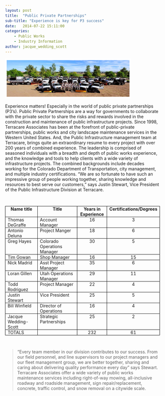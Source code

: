 ```yaml
---
layout: post
title:  "Public Private Partnerships"
sub-title: "Experience is key for P3 success"
date:   2014-07-22 15:11:00
categories: 
    - Public Works
    - Industry Information
author: jacque_wedding_scott
---
```


<img src="/images/blog/PI_clipped.JPG" alt="Terracare staff and equipment" width="400px" height="119px" style="float:none; border: 5px solid white; margin: 0 auto">

Experience matters!  Especially in the world of public private partnerships (P3’s). Public Private Partnerships are a way for governments to collaborate with the private sector to share the risks and rewards involved in the construction and maintenance of public infrastructure projects. Since 1998, Terracare Associates has been at the forefront of public-private partnerships, public works and city landscape maintenance services in the Western United States. And, the Public Infrastructure management team at Terracare, brings quite an extraordinary resume to every project with over 200 years of combined experience. The leadership is comprised of seasoned individuals with a breadth and depth of public works experience, and the knowledge and tools to help clients with a wide variety of infrastructure projects.  The combined backgrounds include decades working for the Colorado Department of Transportation, city management, and multiple industry certifications.  “We are so fortunate to have such an impressive group of people working together, sharing knowledge and resources to best serve our customers,” says Justin Stewart, Vice President of the Public Infrastructure Division at Terracare.

<br>

<table border="1" cellpadding="0" cellspacing="0" class="MsoTableGrid" style="border-collapse: collapse; border: none; mso-border-alt: solid windowtext .5pt; mso-padding-alt: 0in 5.4pt 0in 5.4pt; mso-yfti-tbllook: 1184;">
 <tbody>
<tr>
  <td style="border: solid windowtext 1.0pt; mso-border-alt: solid windowtext .5pt; padding: 0in 5.4pt 0in 5.4pt; width: 119.7pt;" valign="top" width="160"><div align="center" class="MsoNormal" style="margin-bottom: 0.0001pt; text-align: center;">
<b>Name
  title<o:p></o:p></b></div>
</td>
  <td style="border-left: none; border: solid windowtext 1.0pt; mso-border-alt: solid windowtext .5pt; mso-border-left-alt: solid windowtext .5pt; padding: 0in 5.4pt 0in 5.4pt; width: 156.8pt;" valign="top" width="209"><div align="center" class="MsoNormal" style="margin-bottom: 0.0001pt; text-align: center;">
<b>Title<o:p></o:p></b></div>
</td>
  <td style="border-left: none; border: solid windowtext 1.0pt; mso-border-alt: solid windowtext .5pt; mso-border-left-alt: solid windowtext .5pt; padding: 0in 5.4pt 0in 5.4pt; width: 73.15pt;" valign="top" width="98"><div align="center" class="MsoNormal" style="margin-bottom: 0.0001pt; text-align: center;">
<b>Years
  in Experience<o:p></o:p></b></div>
</td>
  <td style="border-left: none; border: solid windowtext 1.0pt; mso-border-alt: solid windowtext .5pt; mso-border-left-alt: solid windowtext .5pt; padding: 0in 5.4pt 0in 5.4pt; width: 113.35pt;" valign="top" width="151"><div align="center" class="MsoNormal" style="margin-bottom: 0.0001pt; text-align: center;">
<b>Certifications/Degrees<o:p></o:p></b></div>
</td>
 </tr>
<tr>
  <td style="border-top: none; border: solid windowtext 1.0pt; mso-border-alt: solid windowtext .5pt; mso-border-top-alt: solid windowtext .5pt; padding: 0in 5.4pt 0in 5.4pt; width: 119.7pt;" valign="top" width="160"><div class="MsoNormal" style="margin-bottom: 0.0001pt;">
Thomas DeGraffe<o:p></o:p></div>
</td>
  <td style="border-bottom: solid windowtext 1.0pt; border-left: none; border-right: solid windowtext 1.0pt; border-top: none; mso-border-alt: solid windowtext .5pt; mso-border-left-alt: solid windowtext .5pt; mso-border-top-alt: solid windowtext .5pt; padding: 0in 5.4pt 0in 5.4pt; width: 156.8pt;" valign="top" width="209"><div class="MsoNormal" style="margin-bottom: 0.0001pt;">
Account Manager<o:p></o:p></div>
</td>
  <td style="border-bottom: solid windowtext 1.0pt; border-left: none; border-right: solid windowtext 1.0pt; border-top: none; mso-border-alt: solid windowtext .5pt; mso-border-left-alt: solid windowtext .5pt; mso-border-top-alt: solid windowtext .5pt; padding: 0in 5.4pt 0in 5.4pt; width: 73.15pt;" valign="top" width="98"><div align="center" class="MsoNormal" style="margin-bottom: 0.0001pt; text-align: center;">
16<o:p></o:p></div>
</td>
  <td style="border-bottom: solid windowtext 1.0pt; border-left: none; border-right: solid windowtext 1.0pt; border-top: none; mso-border-alt: solid windowtext .5pt; mso-border-left-alt: solid windowtext .5pt; mso-border-top-alt: solid windowtext .5pt; padding: 0in 5.4pt 0in 5.4pt; width: 113.35pt;" valign="top" width="151"><div align="center" class="MsoNormal" style="margin-bottom: 0.0001pt; text-align: center;">
3<o:p></o:p></div>
</td>
 </tr>
<tr>
  <td style="border-top: none; border: solid windowtext 1.0pt; mso-border-alt: solid windowtext .5pt; mso-border-top-alt: solid windowtext .5pt; padding: 0in 5.4pt 0in 5.4pt; width: 119.7pt;" valign="top" width="160"><div class="MsoNormal" style="margin-bottom: 0.0001pt;">
Antonio Deluna<o:p></o:p></div>
</td>
  <td style="border-bottom: solid windowtext 1.0pt; border-left: none; border-right: solid windowtext 1.0pt; border-top: none; mso-border-alt: solid windowtext .5pt; mso-border-left-alt: solid windowtext .5pt; mso-border-top-alt: solid windowtext .5pt; padding: 0in 5.4pt 0in 5.4pt; width: 156.8pt;" valign="top" width="209"><div class="MsoNormal" style="margin-bottom: 0.0001pt;">
Project Manger<o:p></o:p></div>
</td>
  <td style="border-bottom: solid windowtext 1.0pt; border-left: none; border-right: solid windowtext 1.0pt; border-top: none; mso-border-alt: solid windowtext .5pt; mso-border-left-alt: solid windowtext .5pt; mso-border-top-alt: solid windowtext .5pt; padding: 0in 5.4pt 0in 5.4pt; width: 73.15pt;" valign="top" width="98"><div align="center" class="MsoNormal" style="margin-bottom: 0.0001pt; text-align: center;">
18<o:p></o:p></div>
</td>
  <td style="border-bottom: solid windowtext 1.0pt; border-left: none; border-right: solid windowtext 1.0pt; border-top: none; mso-border-alt: solid windowtext .5pt; mso-border-left-alt: solid windowtext .5pt; mso-border-top-alt: solid windowtext .5pt; padding: 0in 5.4pt 0in 5.4pt; width: 113.35pt;" valign="top" width="151"><div align="center" class="MsoNormal" style="margin-bottom: 0.0001pt; text-align: center;">
6<o:p></o:p></div>
</td>
 </tr>
<tr>
  <td style="border-top: none; border: solid windowtext 1.0pt; mso-border-alt: solid windowtext .5pt; mso-border-top-alt: solid windowtext .5pt; padding: 0in 5.4pt 0in 5.4pt; width: 119.7pt;" valign="top" width="160"><div class="MsoNormal" style="margin-bottom: 0.0001pt;">
Greg Hayes<o:p></o:p></div>
</td>
  <td style="border-bottom: solid windowtext 1.0pt; border-left: none; border-right: solid windowtext 1.0pt; border-top: none; mso-border-alt: solid windowtext .5pt; mso-border-left-alt: solid windowtext .5pt; mso-border-top-alt: solid windowtext .5pt; padding: 0in 5.4pt 0in 5.4pt; width: 156.8pt;" valign="top" width="209"><div class="MsoNormal" style="margin-bottom: 0.0001pt;">
Colorado Operations Manager<o:p></o:p></div>
</td>
  <td style="border-bottom: solid windowtext 1.0pt; border-left: none; border-right: solid windowtext 1.0pt; border-top: none; mso-border-alt: solid windowtext .5pt; mso-border-left-alt: solid windowtext .5pt; mso-border-top-alt: solid windowtext .5pt; padding: 0in 5.4pt 0in 5.4pt; width: 73.15pt;" valign="top" width="98"><div align="center" class="MsoNormal" style="margin-bottom: 0.0001pt; text-align: center;">
30<o:p></o:p></div>
</td>
  <td style="border-bottom: solid windowtext 1.0pt; border-left: none; border-right: solid windowtext 1.0pt; border-top: none; mso-border-alt: solid windowtext .5pt; mso-border-left-alt: solid windowtext .5pt; mso-border-top-alt: solid windowtext .5pt; padding: 0in 5.4pt 0in 5.4pt; width: 113.35pt;" valign="top" width="151"><div align="center" class="MsoNormal" style="margin-bottom: 0.0001pt; text-align: center;">
5<o:p></o:p></div>
</td>
 </tr>
<tr>
  <td style="border-top: none; border: solid windowtext 1.0pt; mso-border-alt: solid windowtext .5pt; mso-border-top-alt: solid windowtext .5pt; padding: 0in 5.4pt 0in 5.4pt; width: 119.7pt;" valign="top" width="160"><div class="MsoNormal" style="margin-bottom: 0.0001pt;">
Tim Gowan<o:p></o:p></div>
</td>
  <td style="border-bottom: solid windowtext 1.0pt; border-left: none; border-right: solid windowtext 1.0pt; border-top: none; mso-border-alt: solid windowtext .5pt; mso-border-left-alt: solid windowtext .5pt; mso-border-top-alt: solid windowtext .5pt; padding: 0in 5.4pt 0in 5.4pt; width: 156.8pt;" valign="top" width="209"><div class="MsoNormal" style="margin-bottom: 0.0001pt;">
Shop Manager<o:p></o:p></div>
</td>
  <td style="border-bottom: solid windowtext 1.0pt; border-left: none; border-right: solid windowtext 1.0pt; border-top: none; mso-border-alt: solid windowtext .5pt; mso-border-left-alt: solid windowtext .5pt; mso-border-top-alt: solid windowtext .5pt; padding: 0in 5.4pt 0in 5.4pt; width: 73.15pt;" valign="top" width="98"><div align="center" class="MsoNormal" style="margin-bottom: 0.0001pt; text-align: center;">
16<o:p></o:p></div>
</td>
  <td style="border-bottom: solid windowtext 1.0pt; border-left: none; border-right: solid windowtext 1.0pt; border-top: none; mso-border-alt: solid windowtext .5pt; mso-border-left-alt: solid windowtext .5pt; mso-border-top-alt: solid windowtext .5pt; padding: 0in 5.4pt 0in 5.4pt; width: 113.35pt;" valign="top" width="151"><div align="center" class="MsoNormal" style="margin-bottom: 0.0001pt; text-align: center;">
15<o:p></o:p></div>
</td>
 </tr>
<tr>
  <td style="border-top: none; border: solid windowtext 1.0pt; mso-border-alt: solid windowtext .5pt; mso-border-top-alt: solid windowtext .5pt; padding: 0in 5.4pt 0in 5.4pt; width: 119.7pt;" valign="top" width="160"><div class="MsoNormal" style="margin-bottom: 0.0001pt;">
Nick Madrid<o:p></o:p></div>
</td>
  <td style="border-bottom: solid windowtext 1.0pt; border-left: none; border-right: solid windowtext 1.0pt; border-top: none; mso-border-alt: solid windowtext .5pt; mso-border-left-alt: solid windowtext .5pt; mso-border-top-alt: solid windowtext .5pt; padding: 0in 5.4pt 0in 5.4pt; width: 156.8pt;" valign="top" width="209"><div class="MsoNormal" style="margin-bottom: 0.0001pt;">
Asst Project Manager<o:p></o:p></div>
</td>
  <td style="border-bottom: solid windowtext 1.0pt; border-left: none; border-right: solid windowtext 1.0pt; border-top: none; mso-border-alt: solid windowtext .5pt; mso-border-left-alt: solid windowtext .5pt; mso-border-top-alt: solid windowtext .5pt; padding: 0in 5.4pt 0in 5.4pt; width: 73.15pt;" valign="top" width="98"><div align="center" class="MsoNormal" style="margin-bottom: 0.0001pt; text-align: center;">
35<o:p></o:p></div>
</td>
  <td style="border-bottom: solid windowtext 1.0pt; border-left: none; border-right: solid windowtext 1.0pt; border-top: none; mso-border-alt: solid windowtext .5pt; mso-border-left-alt: solid windowtext .5pt; mso-border-top-alt: solid windowtext .5pt; padding: 0in 5.4pt 0in 5.4pt; width: 113.35pt;" valign="top" width="151"><div align="center" class="MsoNormal" style="margin-bottom: 0.0001pt; text-align: center;">
6<o:p></o:p></div>
</td>
 </tr>
<tr>
  <td style="border-top: none; border: solid windowtext 1.0pt; mso-border-alt: solid windowtext .5pt; mso-border-top-alt: solid windowtext .5pt; padding: 0in 5.4pt 0in 5.4pt; width: 119.7pt;" valign="top" width="160"><div class="MsoNormal" style="margin-bottom: 0.0001pt;">
Loran Gillen<o:p></o:p></div>
</td>
  <td style="border-bottom: solid windowtext 1.0pt; border-left: none; border-right: solid windowtext 1.0pt; border-top: none; mso-border-alt: solid windowtext .5pt; mso-border-left-alt: solid windowtext .5pt; mso-border-top-alt: solid windowtext .5pt; padding: 0in 5.4pt 0in 5.4pt; width: 156.8pt;" valign="top" width="209"><div class="MsoNormal" style="margin-bottom: 0.0001pt;">
Utah Operations Manager</div>
</td>
  <td style="border-bottom: solid windowtext 1.0pt; border-left: none; border-right: solid windowtext 1.0pt; border-top: none; mso-border-alt: solid windowtext .5pt; mso-border-left-alt: solid windowtext .5pt; mso-border-top-alt: solid windowtext .5pt; padding: 0in 5.4pt 0in 5.4pt; width: 73.15pt;" valign="top" width="98"><div align="center" class="MsoNormal" style="margin-bottom: 0.0001pt; text-align: center;">
29<o:p></o:p></div>
</td>
  <td style="border-bottom: solid windowtext 1.0pt; border-left: none; border-right: solid windowtext 1.0pt; border-top: none; mso-border-alt: solid windowtext .5pt; mso-border-left-alt: solid windowtext .5pt; mso-border-top-alt: solid windowtext .5pt; padding: 0in 5.4pt 0in 5.4pt; width: 113.35pt;" valign="top" width="151"><div align="center" class="MsoNormal" style="margin-bottom: 0.0001pt; text-align: center;">
11<o:p></o:p></div>
</td>
 </tr>
 <tr>
  <td style="border-top: none; border: solid windowtext 1.0pt; mso-border-alt: solid windowtext .5pt; mso-border-top-alt: solid windowtext .5pt; padding: 0in 5.4pt 0in 5.4pt; width: 119.7pt;" valign="top" width="160"><div class="MsoNormal" style="margin-bottom: 0.0001pt;">
Todd Rodriguez<o:p></o:p></div>
</td>
  <td style="border-bottom: solid windowtext 1.0pt; border-left: none; border-right: solid windowtext 1.0pt; border-top: none; mso-border-alt: solid windowtext .5pt; mso-border-left-alt: solid windowtext .5pt; mso-border-top-alt: solid windowtext .5pt; padding: 0in 5.4pt 0in 5.4pt; width: 156.8pt;" valign="top" width="209"><div class="MsoNormal" style="margin-bottom: 0.0001pt;">
Project Manager</div>
</td>
  <td style="border-bottom: solid windowtext 1.0pt; border-left: none; border-right: solid windowtext 1.0pt; border-top: none; mso-border-alt: solid windowtext .5pt; mso-border-left-alt: solid windowtext .5pt; mso-border-top-alt: solid windowtext .5pt; padding: 0in 5.4pt 0in 5.4pt; width: 73.15pt;" valign="top" width="98"><div align="center" class="MsoNormal" style="margin-bottom: 0.0001pt; text-align: center;">
22<o:p></o:p></div>
</td>
  <td style="border-bottom: solid windowtext 1.0pt; border-left: none; border-right: solid windowtext 1.0pt; border-top: none; mso-border-alt: solid windowtext .5pt; mso-border-left-alt: solid windowtext .5pt; mso-border-top-alt: solid windowtext .5pt; padding: 0in 5.4pt 0in 5.4pt; width: 113.35pt;" valign="top" width="151"><div align="center" class="MsoNormal" style="margin-bottom: 0.0001pt; text-align: center;">
4<o:p></o:p></div>
</td>
 </tr>
<tr>
  <td style="border-top: none; border: solid windowtext 1.0pt; mso-border-alt: solid windowtext .5pt; mso-border-top-alt: solid windowtext .5pt; padding: 0in 5.4pt 0in 5.4pt; width: 119.7pt;" valign="top" width="160"><div class="MsoNormal" style="margin-bottom: 0.0001pt;">
Justin Stewart<o:p></o:p></div>
</td>
  <td style="border-bottom: solid windowtext 1.0pt; border-left: none; border-right: solid windowtext 1.0pt; border-top: none; mso-border-alt: solid windowtext .5pt; mso-border-left-alt: solid windowtext .5pt; mso-border-top-alt: solid windowtext .5pt; padding: 0in 5.4pt 0in 5.4pt; width: 156.8pt;" valign="top" width="209"><div class="MsoNormal" style="margin-bottom: 0.0001pt;">
Vice President<o:p></o:p></div>
</td>
  <td style="border-bottom: solid windowtext 1.0pt; border-left: none; border-right: solid windowtext 1.0pt; border-top: none; mso-border-alt: solid windowtext .5pt; mso-border-left-alt: solid windowtext .5pt; mso-border-top-alt: solid windowtext .5pt; padding: 0in 5.4pt 0in 5.4pt; width: 73.15pt;" valign="top" width="98"><div align="center" class="MsoNormal" style="margin-bottom: 0.0001pt; text-align: center;">
25<o:p></o:p></div>
</td>
  <td style="border-bottom: solid windowtext 1.0pt; border-left: none; border-right: solid windowtext 1.0pt; border-top: none; mso-border-alt: solid windowtext .5pt; mso-border-left-alt: solid windowtext .5pt; mso-border-top-alt: solid windowtext .5pt; padding: 0in 5.4pt 0in 5.4pt; width: 113.35pt;" valign="top" width="151"><div align="center" class="MsoNormal" style="margin-bottom: 0.0001pt; text-align: center;">
5<o:p></o:p></div>
</td>
 </tr>
<tr>
  <td style="border-top: none; border: solid windowtext 1.0pt; mso-border-alt: solid windowtext .5pt; mso-border-top-alt: solid windowtext .5pt; padding: 0in 5.4pt 0in 5.4pt; width: 119.7pt;" valign="top" width="160"><div class="MsoNormal" style="margin-bottom: 0.0001pt;">
Bill Winfield<o:p></o:p></div>
</td>
  <td style="border-bottom: solid windowtext 1.0pt; border-left: none; border-right: solid windowtext 1.0pt; border-top: none; mso-border-alt: solid windowtext .5pt; mso-border-left-alt: solid windowtext .5pt; mso-border-top-alt: solid windowtext .5pt; padding: 0in 5.4pt 0in 5.4pt; width: 156.8pt;" valign="top" width="209"><div class="MsoNormal" style="margin-bottom: 0.0001pt;">
Director of Operations<o:p></o:p></div>
</td>
  <td style="border-bottom: solid windowtext 1.0pt; border-left: none; border-right: solid windowtext 1.0pt; border-top: none; mso-border-alt: solid windowtext .5pt; mso-border-left-alt: solid windowtext .5pt; mso-border-top-alt: solid windowtext .5pt; padding: 0in 5.4pt 0in 5.4pt; width: 73.15pt;" valign="top" width="98"><div align="center" class="MsoNormal" style="margin-bottom: 0.0001pt; text-align: center;">
16<o:p></o:p></div>
</td>
  <td style="border-bottom: solid windowtext 1.0pt; border-left: none; border-right: solid windowtext 1.0pt; border-top: none; mso-border-alt: solid windowtext .5pt; mso-border-left-alt: solid windowtext .5pt; mso-border-top-alt: solid windowtext .5pt; padding: 0in 5.4pt 0in 5.4pt; width: 113.35pt;" valign="top" width="151"><div align="center" class="MsoNormal" style="margin-bottom: 0.0001pt; text-align: center;">
4<o:p></o:p></div>
</td>
 </tr>
<tr>
  <td style="border-top: none; border: solid windowtext 1.0pt; mso-border-alt: solid windowtext .5pt; mso-border-top-alt: solid windowtext .5pt; padding: 0in 5.4pt 0in 5.4pt; width: 119.7pt;" valign="top" width="160"><div class="MsoNormal" style="margin-bottom: 0.0001pt;">
Jacque Wedding-Scott<o:p></o:p></div>
</td>
  <td style="border-bottom: solid windowtext 1.0pt; border-left: none; border-right: solid windowtext 1.0pt; border-top: none; mso-border-alt: solid windowtext .5pt; mso-border-left-alt: solid windowtext .5pt; mso-border-top-alt: solid windowtext .5pt; padding: 0in 5.4pt 0in 5.4pt; width: 156.8pt;" valign="top" width="209"><div class="MsoNormal" style="margin-bottom: 0.0001pt;">
Strategic Partnerships<o:p></o:p></div>
</td>
  <td style="border-bottom: solid windowtext 1.0pt; border-left: none; border-right: solid windowtext 1.0pt; border-top: none; mso-border-alt: solid windowtext .5pt; mso-border-left-alt: solid windowtext .5pt; mso-border-top-alt: solid windowtext .5pt; padding: 0in 5.4pt 0in 5.4pt; width: 73.15pt;" valign="top" width="98"><div align="center" class="MsoNormal" style="margin-bottom: 0.0001pt; text-align: center;">
25<o:p></o:p></div>
</td>
  <td style="border-bottom: solid windowtext 1.0pt; border-left: none; border-right: solid windowtext 1.0pt; border-top: none; mso-border-alt: solid windowtext .5pt; mso-border-left-alt: solid windowtext .5pt; mso-border-top-alt: solid windowtext .5pt; padding: 0in 5.4pt 0in 5.4pt; width: 113.35pt;" valign="top" width="151"><div align="center" class="MsoNormal" style="margin-bottom: 0.0001pt; text-align: center;">
2<o:p></o:p></div>
</td>
 </tr>
<tr>
  <td style="border-top: none; border: solid windowtext 1.0pt; mso-border-alt: solid windowtext .5pt; mso-border-top-alt: solid windowtext .5pt; padding: 0in 5.4pt 0in 5.4pt; width: 119.7pt;" valign="top" width="160"><div class="MsoNormal" style="margin-bottom: 0.0001pt;">
TOTALS<o:p></o:p></div>
</td>
  <td style="border-bottom: solid windowtext 1.0pt; border-left: none; border-right: solid windowtext 1.0pt; border-top: none; mso-border-alt: solid windowtext .5pt; mso-border-left-alt: solid windowtext .5pt; mso-border-top-alt: solid windowtext .5pt; padding: 0in 5.4pt 0in 5.4pt; width: 156.8pt;" valign="top" width="209"><div class="MsoNormal" style="margin-bottom: 0.0001pt;">
<br /></div>
</td>
  <td style="border-bottom: solid windowtext 1.0pt; border-left: none; border-right: solid windowtext 1.0pt; border-top: none; mso-border-alt: solid windowtext .5pt; mso-border-left-alt: solid windowtext .5pt; mso-border-top-alt: solid windowtext .5pt; padding: 0in 5.4pt 0in 5.4pt; width: 73.15pt;" valign="top" width="98"><div align="center" class="MsoNormal" style="margin-bottom: 0.0001pt; text-align: center;">
232<o:p></o:p></div>
</td>
  <td style="border-bottom: solid windowtext 1.0pt; border-left: none; border-right: solid windowtext 1.0pt; border-top: none; mso-border-alt: solid windowtext .5pt; mso-border-left-alt: solid windowtext .5pt; mso-border-top-alt: solid windowtext .5pt; padding: 0in 5.4pt 0in 5.4pt; width: 113.35pt;" valign="top" width="151"><div align="center" class="MsoNormal" style="margin-bottom: 0.0001pt; text-align: center;">
61<o:p></o:p></div>
</td>
 </tr>
</tbody></table>

<br>

>“Every team member in our division contributes to our success.  From our field personnel, and line supervisors to our project managers and our fleet management group, we are better together, sharing and caring about delivering quality performance every day” says Stewart.  Terracare Associates offer a wide variety of public works maintenance services including right-of-way mowing, all-inclusive roadway and roadside management, sign repair/replacement, concrete, traffic control, and snow removal on a citywide scale.


